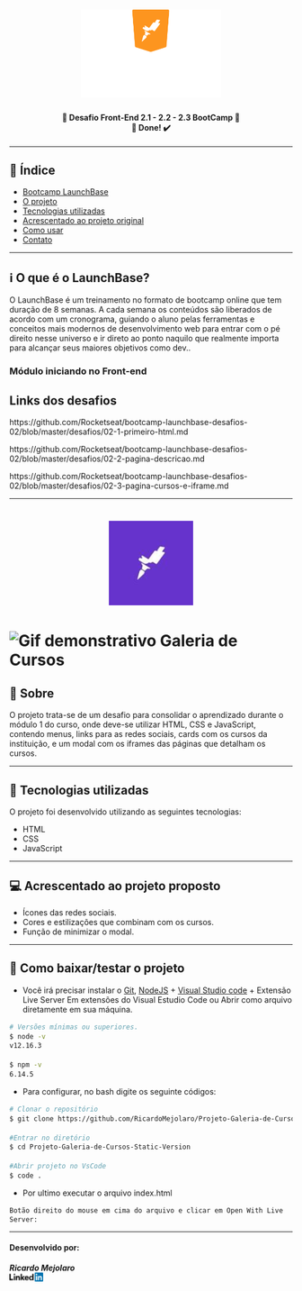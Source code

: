 <h1 align=center>
<img src="assets/logo-launchbase.svg" alt="Logo Next Level Week" width="250px">
</h1>

<h4 align="center"> 
🚀 Desafio Front-End 2.1 - 2.2 - 2.3 BootCamp 🚀 <br/> 🚀 Done! ✔️
</h4>

---

## 📑️ Índice

- [Bootcamp LaunchBase](#ℹ️--O-que-é-o-LaunchBase-Bootcamp)
- [O projeto](#📝️-Sobre)
- [Tecnologias utilizadas](#🚀️-Tecnologias-utilizadas)
- [Acrescentado ao projeto original](#💻️-Acrescentado-ao-projeto-original)
- [Como usar](#💾️-Como-baixar/testar-o-projeto)
- [Contato](#Desenvolvido-por:)

---

## ℹ️ O que é o LaunchBase?

O LaunchBase é um treinamento no formato de bootcamp online que tem duração de 8 semanas. A cada semana os conteúdos são liberados de acordo com um cronograma, guiando o aluno pelas ferramentas e conceitos mais modernos de desenvolvimento web para entrar com o pé direito nesse universo e ir direto ao ponto naquilo que realmente importa para alcançar seus maiores objetivos como dev..

### Módulo iniciando no Front-end
<h2>Links dos desafios</h2>
<p><a>https://github.com/Rocketseat/bootcamp-launchbase-desafios-02/blob/master/desafios/02-1-primeiro-html.md</a></p>
<p><a>https://github.com/Rocketseat/bootcamp-launchbase-desafios-02/blob/master/desafios/02-2-pagina-descricao.md</a></p>
<p><a>https://github.com/Rocketseat/bootcamp-launchbase-desafios-02/blob/master/desafios/02-3-pagina-cursos-e-iframe.md</a></p>

---

<h1 align=center>
<img src="assets/logo.jpg" alt="Rocketseat" width="150">
</h1>

<h1>
<img src="assets/desafio-web.gif" alt="Gif demonstrativo Galeria de Cursos">
</h1>

## 📝️ Sobre

O projeto trata-se de um desafio para consolidar o aprendizado durante o módulo 1
do curso, onde deve-se utilizar HTML, CSS e JavaScript, contendo menus, links 
para as redes sociais, cards com os cursos da instituição, e um modal com os 
iframes das páginas que detalham os cursos.

---

## 🚀️ Tecnologias utilizadas

O projeto foi desenvolvido utilizando as seguintes tecnologias:

- HTML
- CSS
- JavaScript

---

## 💻️ Acrescentado ao projeto proposto

- Ícones das redes sociais.
- Cores e estilizações que combinam com os cursos.
- Função de minimizar o modal.

---

## 💾️ Como baixar/testar o projeto

- Você irá precisar instalar o [Git](https://git-scm.com/), [NodeJS](https://nodejs.org/pt-br/download/) + [Visual Studio code](https://code.visualstudio.com/) + Extensão Live Server Em extensões do Visual Estudio Code ou Abrir como arquivo diretamente em sua máquina.

```bash
# Versões mínimas ou superiores.
$ node -v
v12.16.3

$ npm -v
6.14.5
```

- Para configurar, no bash digite os seguinte códigos:

```bash
# Clonar o repositório
$ git clone https://github.com/RicardoMejolaro/Projeto-Galeria-de-Cursos.git

#Entrar no diretório
$ cd Projeto-Galeria-de-Cursos-Static-Version

#Abrir projeto no VsCode
$ code .

```
- Por ultimo executar o arquivo index.html

```
Botão direito do mouse em cima do arquivo e clicar em Open With Live Server:

```

---

#### Desenvolvido por:

***Ricardo Mejolaro*** 
<br/> 
<a href="https://www.linkedin.com/in/ricardo-mejolaro/">
<img src="assets/linkedin.png">
</a>
